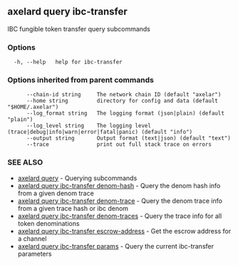 ## axelard query ibc-transfer

IBC fungible token transfer query subcommands

### Options

```
  -h, --help   help for ibc-transfer
```

### Options inherited from parent commands

```
      --chain-id string     The network chain ID (default "axelar")
      --home string         directory for config and data (default "$HOME/.axelar")
      --log_format string   The logging format (json|plain) (default "plain")
      --log_level string    The logging level (trace|debug|info|warn|error|fatal|panic) (default "info")
      --output string       Output format (text|json) (default "text")
      --trace               print out full stack trace on errors
```

### SEE ALSO

- [axelard query](/cli-docs/v0_31_1/axelard_query) - Querying subcommands
- [axelard query ibc-transfer denom-hash](/cli-docs/v0_31_1/axelard_query_ibc-transfer_denom-hash) - Query the denom hash info from a given denom trace
- [axelard query ibc-transfer denom-trace](/cli-docs/v0_31_1/axelard_query_ibc-transfer_denom-trace) - Query the denom trace info from a given trace hash or ibc denom
- [axelard query ibc-transfer denom-traces](/cli-docs/v0_31_1/axelard_query_ibc-transfer_denom-traces) - Query the trace info for all token denominations
- [axelard query ibc-transfer escrow-address](/cli-docs/v0_31_1/axelard_query_ibc-transfer_escrow-address) - Get the escrow address for a channel
- [axelard query ibc-transfer params](/cli-docs/v0_31_1/axelard_query_ibc-transfer_params) - Query the current ibc-transfer parameters
